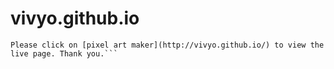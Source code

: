 # vivyo.github.io

```## Link to my Page
Please click on [pixel art maker](http://vivyo.github.io/) to view the live page. Thank you.```
